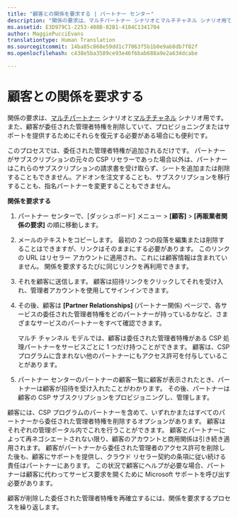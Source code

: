 ```yaml
---
title: "顧客との関係を要求する | パートナー センター"
description: "関係の要求は、マルチパートナー シナリオとマルチチャネル シナリオ用です。 また、顧客が委任された管理者特権を削除していて、プロビジョニングまたはサポートを提供するためにそれらを復元する必要がある場合にも便利です。"
ms.assetid: E3D979C1-2253-408B-82B1-4104C1341704
author: MaggiePucciEvans
translationtype: Human Translation
ms.sourcegitcommit: 14ba85c868e59dd1c77063f5b1b0e9ab8db7f82f
ms.openlocfilehash: c438e5ba3589ce93e46f6bab688a9e2a634dcabe

---
```


# 顧客との関係を要求する


関係の要求は、[マルチパートナー](multipartner.md) シナリオと[マルチチャネル](multichannel.md) シナリオ用です。 また、顧客が委任された管理者特権を削除していて、プロビジョニングまたはサポートを提供するためにそれらを復元する必要がある場合にも便利です。

このプロセスでは、委任された管理者特権が追加されるだけです。 パートナーがサブスクリプションの元々の CSP リセラーであった場合以外は、パートナーはこれらのサブスクリプションの請求書を受け取らず、シートを追加または削除することもできません。アドオンを注文することも、サブスクリプションを移行することも、指名パートナーを変更することもできません。

<a href="" id="requestarelationship"></a>
**関係を要求する**

1.  パートナー センターで、[ダッシュボード] メニュー &gt; **[顧客]** &gt; **[再販業者関係の要求]** の順に移動します。
2.  メールのテキストをコピーします。 最初の 2 つの段落を編集または削除することはできますが、リンクはそのままにする必要があります。 このリンクの URL はリセラー アカウントに適用され、これには顧客情報は含まれていません。 関係を要求するたびに同じリンクを再利用できます。
3.  それを顧客に送信します。 顧客は招待リンクをクリックしてそれを受け入れ、管理者アカウントを使用してサインインできます。
4.  その後、顧客は **[Partner Relationships]** (パートナー関係) ページで、各サービスの委任された管理者特権をどのパートナーが持っているかなど、さまざまなサービスのパートナーをすべて確認できます。

    マルチ チャンネル モデルでは、顧客は委任された管理者特権がある CSP 処理パートナーをサービスごとに 1 つだけ持つことができます。 顧客は、CSP プログラムに含まれない他のパートナーにもアクセス許可を付与していることがあります。

5.  パートナー センターのパートナーの顧客一覧に顧客が表示されたとき、パートナーは顧客が招待を受け入れたことがわかります。 その後、パートナーは顧客の CSP サブスクリプションをプロビジョニングし、管理します。

顧客には、CSP プログラムのパートナーを含めて、いずれかまたはすべてのパートナーから委任された管理者特権を削除するオプションがあります。 顧客はそれぞれの管理ポータル内でこれを行うことができます。 顧客とパートナーによって再ネゴシエートされない限り、顧客のアカウントと商用関係は引き続き適用されます。 顧客がパートナーから委任された管理者のアクセス許可を削除した後も、顧客にサポートを提供し、クラウド リセラー契約の条項に従い続ける責任はパートナーにあります。 この状況で顧客にヘルプが必要な場合、パートナーは顧客に代わってサービス要求を開くために Microsoft サポートを呼び出す必要があります。

顧客が削除した委任された管理者特権を再確立するには、関係を要求するプロセスを繰り返します。

 

 






<!--HONumber=Nov16_HO4-->


